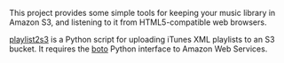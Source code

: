 This project provides some simple tools for keeping your music library
in Amazon S3, and listening to it from HTML5-compatible web browsers.

[playlist2s3][] is a Python script for uploading iTunes XML playlists
to an S3 bucket. It requires the [boto][] Python interface to Amazon
Web Services.

[playlist2s3]: s3tunes/blob/master/playlist2s3
[boto]: http://code.google.com/p/boto/
